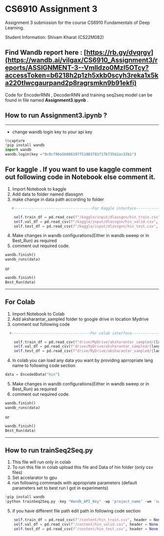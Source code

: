 # CS6910 Assignment 3
Assignment 3 submission for the course CS6910 Fundamentals of Deep Learning.

Student Information: Shivam Kharat (CS22M082)

Find Wandb report here : [https://rb.gy/dvqrgv](https://wandb.ai/vilgax/CS6910_Assignment3/reports/ASSIGNMENT-3--Vmlldzo0MzI5OTcy?accessToken=b6218h2p1zh5xkb0scyh3reka1x5ka220tlwcgaurpand2p8ragrsmkn9b91ekfi)
---
Code for EncoderRNN , DecoderRNN and training seq2seq model can be found in file named **Assignment3.ipynb** .
## How to run **Assignment3.ipynb** ? 

-----

* change wandb login key to your api key
```Python
%%capture
!pip install wandb
import wandb
wandb.login(key ="9c0cf96a5b886197f51883781f17b735b2ac32b1")
```
For kaggle . If you want to use kaggle comment out following code in Notebook else comment it.
-----
1. Import Notebook to kaggle
2. Add data to folder named dlassgnn
3. make change in data path according to folder
```Python
   #------------------------------------For Kaggle interFace---------------------------------

    self.train_df = pd.read_csv(f"/kaggle/input/dlassgnn/hin_train.csv", header = None)
    self.val_df = pd.read_csv(f"/kaggle/input/dlassgnn/hin_valid.csv", header = None)
    self.test_df = pd.read_csv(f"/kaggle/input/dlassgnn/hin_test.csv", header = None)

```
4. Make changes in wandb configurations(Either in wandb sweep or in Best_Run) as required
5. comment out required code.

```Python
wandb.finish()
wandb_runs(data)
```
or

```Python
wandb.finish()  
Best_Run(data)
```

--------------------------
For Colab
--------------------------
1. Import Notebook to Colab
2. Add aksharantar_sampled folder to google drive in location Mydrive
3. comment out following code
```Python
  #------------------------------------For colab interface-------------------------------------

    self.train_df = pd.read_csv(f"drive/MyDrive/aksharantar_sampled/{lang}/{lang}_train.csv", header = None)
    self.val_df = pd.read_csv(f"drive/MyDrive/aksharantar_sampled/{lang}/{lang}_valid.csv", header = None)
    self.test_df = pd.read_csv(f"drive/MyDrive/aksharantar_sampled/{lang}/{lang}_test.csv", header = None)

```
4. In colab you can load any data you want by providing aprropriate lang name to following code section

```Python
data = EncodedData("hin")
```
5. Make changes in wandb configurations(Either in wandb sweep or in Best_Run) as required
6. comment out required code.

```Python
wandb.finish()
wandb_runs(data)
```
or

```Python
wandb.finish()  
Best_Run(data)
```

------------------------------------------------------------------------

## How to run trainSeq2Seq.py

1. This file will run only in colab
2. To run this file in colab upload this file and Data of hin folder (only csv files)
3. Set accelarator to gpu
4. run following commnads with appropriate parameters (default parameters set to best run I got in experiments)
```Python
!pip install wandb
!python trainSeq2Seq.py -key "Wandb_API_Key" -wp 'project_name' -we 'sweep_name' -ct "RNN" -e 30 -b 16 -enc 1 -dec 1 -lr 0.001 -ebs 64 -hs 1024 -drp 0.2 -tr 0.0 -bdr "Yes" -at "No" 
```
5. if you have different file path edit path in following code section

```Python
    self.train_df = pd.read_csv(f"/content/hin_train.csv", header = None)
    self.val_df = pd.read_csv(f"/content/hin_valid.csv", header = None)
    self.test_df = pd.read_csv(f"/content/hin_test.csv", header = None)
```

